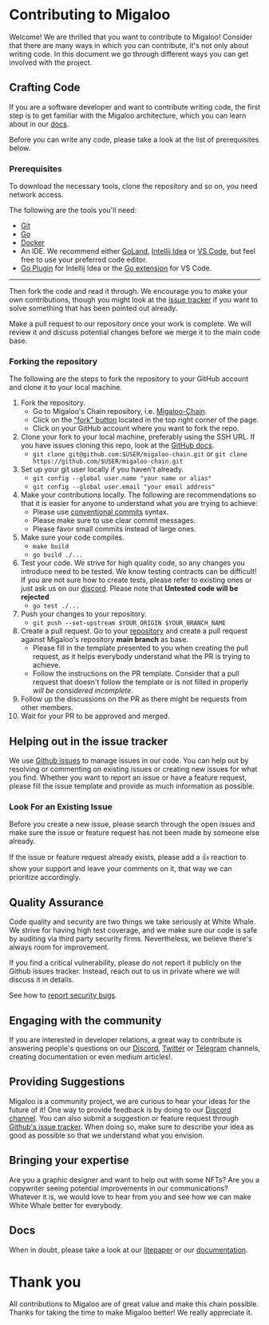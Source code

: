 
# Contributing to Migaloo

Welcome! We are thrilled that you want to contribute to Migaloo! Consider that there are many ways in which you can contribute,
it's not only about writing code. In this document we go through different ways you can get involved with the project.

## Crafting Code

If you are a software developer and want to contribute writing code, the first step is to get familiar with
the Migaloo architecture, which you can learn about in our [docs]().

Before you can write any code, please take a look at the list of prerequisites below.

### Prerequisites

To download the necessary tools, clone the repository and so on, you need network access.

The following are the tools you'll need:

- [Git](https://git-scm.com/)
- [Go](https://go.dev/doc/install)
- [Docker](https://www.docker.com/)
- An IDE. We recommend either [GoLand](https://www.jetbrains.com/go/download/), [Intellij Idea](https://www.jetbrains.com/idea/download/) or [VS Code](https://code.visualstudio.com/download),
  but feel free to use your preferred code editor.
- [Go Plugin](https://plugins.jetbrains.com/plugin/9568-go) for Intellij Idea or the [Go extension](https://marketplace.visualstudio.com/items?itemName=golang.go) for VS Code.

---
Then fork the code and read it through. We encourage you to make your own contributions, though you might look at the
[issue tracker](https://github.com/White-Whale-Defi-Platform/migaloo-chain/issues) if you want to solve something that has
been pointed out already.

Make a pull request to our repository once your work is complete. We will review it and discuss potential changes before
we merge it to the main code base.

### Forking the repository

The following are the steps to fork the repository to your GitHub account and clone it to your local machine.

1. Fork the repository.
    - Go to Migaloo's Chain repository, i.e. [Migaloo-Chain](https://github.com/White-Whale-Defi-Platform/migaloo-chain).
    - Click on the ["fork" button](https://github.com/White-Whale-Defi-Platform/migaloo-chain/fork) located in the top
      right corner of the page.
    - Click on your GitHub account where you want to fork the repo.
2. Clone your fork to your local machine, preferably using the SSH URL. If you have issues cloning this repo, look at the
   [GitHub docs](https://docs.github.com/en/repositories/creating-and-managing-repositories/cloning-a-repository).
    - `git clone git@github.com:$USER/migaloo-chain.git` or `git clone https://github.com/$USER/migaloo-chain.git`
3. Set up your git user locally if you haven't already.
    - `git config --global user.name "your name or alias"`
    - `git config --global user.email "your email address"`
4. Make your contributions locally. The following are recommendations so that it is easier for anyone to understand what
   you are trying to achieve:
    - Please use [conventional commits](https://conventionalcommits.org) syntax.
    - Please make sure to use clear commit messages.
    - Please favor small commits instead of large ones.
5. Make sure your code compiles.
    - `make build`
    - `go build ./...`
6. Test your code. We strive for high quality code, so any changes you introduce need to be tested. We know testing contracts
   can be difficult! If you are not sure how to create tests, please refer to existing ones or just ask us on our
   [discord](https://discord.com/channels/908044702794801233/1069611972053712947). Please note that **Untested code will be rejected**
    - `go test ./...`
7. Push your changes to your repository.
    - `git push --set-upstream $YOUR_ORIGIN $YOUR_BRANCH_NAME`
8. Create a pull request. Go to your [repository](https://github.com/$USER/migaloo-chain.git) and create a pull request
    against Migaloo's repository **main branch** as base.
    - Please fill in the template presented to you when creating the pull request, as it helps everybody understand what the PR is trying to achieve.
    - Follow the instructions on the PR template. Consider that a pull request that doesn't follow the template or is not filled in properly *will be considered incomplete*.
9. Follow up the discussions on the PR as there might be requests from other members.
10. Wait for your PR to be approved and merged.

## Helping out in the issue tracker

We use [Github issues](https://github.com/White-Whale-Defi-Platform/migaloo-chain/issues) to manage issues in our code.
You can help out by resolving or commenting on existing issues or creating new issues for what you find. Whether you want
to report an issue or have a feature request, please fill the issue template and provide as much information as possible.

### Look For an Existing Issue

Before you create a new issue, please search through the open issues and make sure the issue or feature request has not
been made by someone else already.

If the issue or feature request already exists, please add a 👍 reaction to show your support and leave your comments on it, that way we can prioritize accordingly.

## Quality Assurance

Code quality and security are two things we take seriously at White Whale. We strive for having high test coverage, and
we make sure our code is safe by auditing via third party security firms. Nevertheless, we believe there's always room for improvement.

If you find a critical vulnerability, please do not report it publicly on the Github issues tracker. Instead, reach out to us
in private where we will discuss it in details.

See how to [report security bugs](https://github.com/White-Whale-Defi-Platform/migaloo-chain/blob/main/docs/SECURITY.md).

## Engaging with the community

If you are interested in developer relations, a great way to contribute is answering people's questions on our
[Discord](https://discord.com/channels/908044702794801233/1069611972053712947), [Twitter](https://twitter.com/WhiteWhaleDefi)
or [Telegram](https://t.me/whitewhaleofficial) channels, creating documentation or even medium articles!.

## Providing Suggestions

Migaloo is a community project, we are curious to hear your ideas for the future of it! One way to provide feedback
is by doing to our [Discord channel](https://discord.com/channels/908044702794801233/1069611972053712947). You can also
submit a suggestion or feature request through [Github's issue tracker](https://github.com/White-Whale-Defi-Platform/migaloo-chain/issues).
When doing so, make sure to describe your idea as good as possible so that we understand what you envision.

## Bringing your expertise

Are you a graphic designer and want to help out with some NFTs? Are you a copywriter seeing potential improvements in our communications?
Whatever it is, we would love to hear from you and see how we can make White Whale better for everybody.

## Docs

When in doubt, please take a look at our [litepaper]() or our [documentation]([]()).

# Thank you

All contributions to Migaloo are of great value and make this chain possible. Thanks for taking the time to make
Migaloo better! We really appreciate it.
